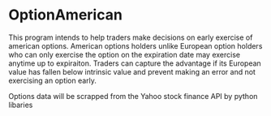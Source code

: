 # OptionAmerican

This program intends to help traders make decisions on early exercise of american options. American options holders unlike European option holders who can only exercise the option on the expiration date may exercise anytime up to expiraiton. Traders can capture the advantage if its European value has fallen below intrinsic value and prevent making an error and not exercising an option early.

Options data will be scrapped from the Yahoo stock finance API by python libaries
